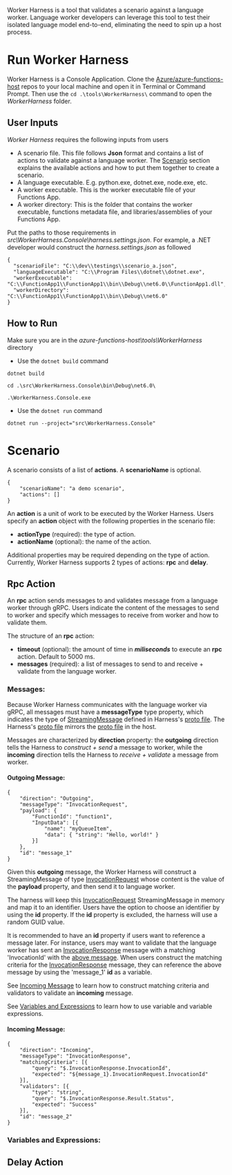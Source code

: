 Worker Harness is a tool that validates a scenario against a language worker. Language worker developers can leverage this tool to test their isolated language model end-to-end, eliminating the need to spin up a host process.

# Run Worker Harness
Worker Harness is a Console Application. Clone the [Azure/azure-functions-host](https://github.com/Azure/azure-functions-host/) repos to your local machine and open it in Terminal or Command Prompt. Then use the `cd .\tools\WorkerHarness\` command to open the *WorkerHarness* folder.

## User Inputs
*Worker Harness* requires the following inputs from users
- A scenario file. This file follows **Json** format and contains a list of actions to validate against a language worker. The [Scenario](#scenario) section explains the available actions and how to put them together to create a scenario.
- A language executable. E.g. python.exe, dotnet.exe, node.exe, etc.
- A worker executable. This is the worker executable file of your Functions App.
- A worker directory: This is the folder that contains the worker executable, functions metadata file, and libraries/assemblies of your Functions App.

Put the paths to those requirements in *src\WorkerHarness.Console\harness.settings.json*. For example, a .NET developer would construct the *harness.settings.json* as followed

```
{
  "scenarioFile": "C:\\dev\\testings\\scenario_a.json",
  "languageExecutable": "C:\\Program Files\\dotnet\\dotnet.exe",
  "workerExecutable": "C:\\FunctionApp1\\FunctionApp1\\bin\\Debug\\net6.0\\FunctionApp1.dll",
  "workerDirectory": "C:\\FunctionApp1\\FunctionApp1\\bin\\Debug\\net6.0"
}
```


## How to Run
Make sure you are in the *azure-functions-host\tools\WorkerHarness* directory
* Use the `dotnet build` command
```
dotnet build

cd .\src\WorkerHarness.Console\bin\Debug\net6.0\

.\WorkerHarness.Console.exe 
```
* Use the `dotnet run` command
```
dotnet run --project="src\WorkerHarness.Console"
```

# Scenario
A scenario consists of a list of **actions**. A **scenarioName** is optional.
```
{
    "scenarioName": "a demo scenario",
    "actions": []
}
```
An **action** is a unit of work to be executed by the Worker Harness. Users specify an **action** object with the following properties in the scenario file:
* **actionType** (required): the type of action.
* **actionName** (optional): the name of the action.

Additional properties may be required depending on the type of action. Currently, Worker Harness supports 2 types of actions: **rpc** and **delay**.

## Rpc Action
An **rpc** action sends messages to and validates message from a language worker through gRPC. Users indicate the content of the messages to send to worker and specify which messages to receive from worker and how to validate them.

The structure of an **rpc** action:
* **timeout** (optional): the amount of time in **_miliseconds_** to execute an **rpc** action. Default to 5000 ms.
* **messages** (required): a list of messages to send to and receive + validate from the language worker.

### Messages:
Because Worker Harness communicates with the language worker via gRPC, all messages must have a **messageType** type property, which indicates the type of [StreamingMessage][StreamingMessage] defined in Harness's [proto file][harness proto]. The Harness's [proto file][harness proto] mirrors the [proto file][host proto] in the host.

Messages are characterized by **direction** property: the **outgoing** direction tells the Harness to *construct + send* a message to worker, while the **incoming** direction tells the Harness to *receive + validate* a message from worker.

#### **Outgoing Message**:
```
{
    "direction": "Outgoing",
    "messageType": "InvocationRequest",
    "payload": {
        "FunctionId": "function1",
        "InputData": [{
            "name": "myQueueItem",
            "data": { "string": "Hello, world!" }
        }]
    },
    "id": "message_1"
}
```
Given this **outgoing** message, the Worker Harness will construct a StreamingMessage of type [InvocationRequest][InvocationRequest] whose content is the value of the **payload** property, and then send it to language worker.

The harness will keep this [InvocationRequest][InvocationRequest] StreamingMessage in memory and map it to an identifier. Users have the option to choose an identifier by using the **id** property. If the **id** property is excluded, the harness will use a random GUID value.

It is recommended to have an **id** property if users want to reference a message later. For instance, users may want to validate that the language worker has sent an [InvocationResponse][InvocationResponse] message with a matching 'InvocationId' with the [above message](#outgoing-message). When users construct the matching criteria for the [InvocationResponse][InvocationResponse] message, they can reference the above message by using the 'message_1' **id** as a variable. 

See [Incoming Message](#incoming-message) to learn how to construct matching criteria and validators to validate an **incoming** message. 

See [Variables and Expressions](#variables) to learn how to use variable and variable expressions.

#### **Incoming Message**:
```
{
    "direction": "Incoming",
    "messageType": "InvocationResponse",
    "matchingCriteria": [{
        "query": "$.InvocationResponse.InvocationId",
        "expected": "${message_1}.InvocationRequest.InvocationId"
    }],
    "validators": [{
        "type": "string",
        "query": "$.InvocationResponse.Result.Status",
        "expected": "Success"
    }],
    "id": "message_2"
}
```

### Variables and Expressions:


## Delay Action

[harness proto]: https://github.com/Azure/azure-functions-host/blob/features/harness/tools/WorkerHarness/src/WorkerHarness.Core/Protos/FunctionRpc.proto

[host proto]: https://github.com/Azure/azure-functions-host/blob/features/harness/src/WebJobs.Script.Grpc/azure-functions-language-worker-protobuf/src/proto/FunctionRpc.proto

[StreamingMessage]: https://github.com/Azure/azure-functions-host/blob/3358f2b665da51a491dd40d59da287348febe9eb/tools/WorkerHarness/src/WorkerHarness.Core/Protos/FunctionRpc.proto#L21

[InvocationRequest]: https://github.com/Azure/azure-functions-host/blob/3358f2b665da51a491dd40d59da287348febe9eb/tools/WorkerHarness/src/WorkerHarness.Core/Protos/FunctionRpc.proto#L321

[InvocationResponse]: https://github.com/Azure/azure-functions-host/blob/3358f2b665da51a491dd40d59da287348febe9eb/tools/WorkerHarness/src/WorkerHarness.Core/Protos/FunctionRpc.proto#L375
